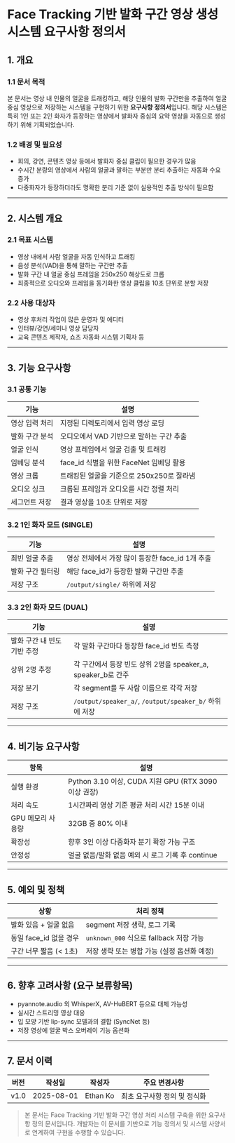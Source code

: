 # Face Tracking 기반 발화 구간 영상 생성 시스템 요구사항 정의서

## 1. 개요

### 1.1 문서 목적
본 문서는 영상 내 인물의 얼굴을 트래킹하고, 해당 인물의 발화 구간만을 추출하여 얼굴 중심 영상으로 저장하는 시스템을 구현하기 위한 **요구사항 정의서**입니다. 해당 시스템은 특히 1인 또는 2인 화자가 등장하는 영상에서 발화자 중심의 요약 영상을 자동으로 생성하기 위해 기획되었습니다.

### 1.2 배경 및 필요성
- 회의, 강연, 콘텐츠 영상 등에서 발화자 중심 클립이 필요한 경우가 많음
- 수시간 분량의 영상에서 사람의 얼굴과 말하는 부분만 분리 추출하는 자동화 수요 증가
- 다중화자가 등장하더라도 명확한 분리 기준 없이 실용적인 추출 방식이 필요함


---

## 2. 시스템 개요

### 2.1 목표 시스템
- 영상 내에서 사람 얼굴을 자동 인식하고 트래킹
- 음성 분석(VAD)을 통해 말하는 구간만 추출
- 발화 구간 내 얼굴 중심 프레임을 250x250 해상도로 크롭
- 최종적으로 오디오와 프레임을 동기화한 영상 클립을 10초 단위로 분할 저장

### 2.2 사용 대상자
- 영상 후처리 작업이 많은 운영자 및 에디터
- 인터뷰/강연/세미나 영상 담당자
- 교육 콘텐츠 제작자, 쇼츠 자동화 시스템 기획자 등


---

## 3. 기능 요구사항

### 3.1 공통 기능
| 기능 | 설명 |
|------|------|
| 영상 입력 처리 | 지정된 디렉토리에서 입력 영상 로딩 |
| 발화 구간 분석 | 오디오에서 VAD 기반으로 말하는 구간 추출 |
| 얼굴 인식 | 영상 프레임에서 얼굴 검출 및 트래킹 |
| 임베딩 분석 | face_id 식별을 위한 FaceNet 임베딩 활용 |
| 영상 크롭 | 트래킹된 얼굴을 기준으로 250x250로 잘라냄 |
| 오디오 싱크 | 크롭된 프레임과 오디오를 시간 정렬 처리 |
| 세그먼트 저장 | 결과 영상을 10초 단위로 저장 |

### 3.2 1인 화자 모드 (SINGLE)
| 기능 | 설명 |
|--------|------|
| 최빈 얼굴 추출 | 영상 전체에서 가장 많이 등장한 face_id 1개 추출 |
| 발화 구간 필터링 | 해당 face_id가 등장한 발화 구간만 추출 |
| 저장 구조 | `/output/single/` 하위에 저장 |

### 3.3 2인 화자 모드 (DUAL)
| 기능 | 설명 |
|--------|------|
| 발화 구간 내 빈도 기반 추정 | 각 발화 구간마다 등장한 face_id 빈도 측정 |
| 상위 2명 추정 | 각 구간에서 등장 빈도 상위 2명을 speaker_a, speaker_b로 간주 |
| 저장 분기 | 각 segment를 두 사람 이름으로 각각 저장 |
| 저장 구조 | `/output/speaker_a/`, `/output/speaker_b/` 하위에 저장 |


---

## 4. 비기능 요구사항

| 항목 | 설명 |
|------|------|
| 실행 환경 | Python 3.10 이상, CUDA 지원 GPU (RTX 3090 이상 권장) |
| 처리 속도 | 1시간짜리 영상 기준 평균 처리 시간 15분 이내 |
| GPU 메모리 사용량 | 32GB 중 80% 이내 |
| 확장성 | 향후 3인 이상 다중화자 분기 확장 가능 구조 |
| 안정성 | 얼굴 없음/발화 없음 예외 시 로그 기록 후 continue |


---

## 5. 예외 및 정책

| 상황 | 처리 정책 |
|--------|-------------|
| 발화 있음 + 얼굴 없음 | segment 저장 생략, 로그 기록 |
| 동일 face_id 없을 경우 | `unknown_000` 식으로 fallback 저장 가능 |
| 구간 너무 짧음 (< 1초) | 저장 생략 또는 병합 가능 (설정 옵션화 예정) |


---

## 6. 향후 고려사항 (요구 보류항목)
- pyannote.audio 외 WhisperX, AV-HuBERT 등으로 대체 가능성
- 실시간 스트리밍 영상 대응
- 입 모양 기반 lip-sync 모델과의 결합 (SyncNet 등)
- 저장 영상에 얼굴 박스 오버레이 기능 옵션화


---

## 7. 문서 이력
| 버전 | 작성일 | 작성자 | 주요 변경사항 |
|-------|---------|----------|----------------|
| v1.0 | 2025-08-01 | Ethan Ko | 최초 요구사항 정의 및 정식화 |

> 본 문서는 Face Tracking 기반 발화 구간 영상 처리 시스템 구축을 위한 요구사항 정의 문서입니다. 개발자는 이 문서를 기반으로 기능 정의서 및 시스템 사양서로 연계하여 구현을 수행할 수 있습니다.

